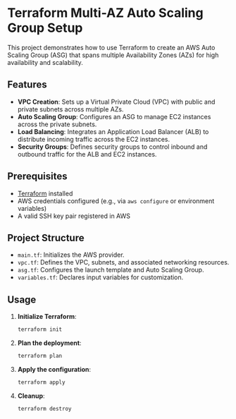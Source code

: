 # Terraform Multi-AZ Auto Scaling Group Setup

This project demonstrates how to use Terraform to create an AWS Auto Scaling Group (ASG) that spans multiple Availability Zones (AZs) for high availability and scalability.

## Features

- **VPC Creation**: Sets up a Virtual Private Cloud (VPC) with public and private subnets across multiple AZs.
- **Auto Scaling Group**: Configures an ASG to manage EC2 instances across the private subnets.
- **Load Balancing**: Integrates an Application Load Balancer (ALB) to distribute incoming traffic across the EC2 instances.
- **Security Groups**: Defines security groups to control inbound and outbound traffic for the ALB and EC2 instances.

## Prerequisites

- [Terraform](https://www.terraform.io/downloads.html) installed
- AWS credentials configured (e.g., via `aws configure` or environment variables)
- A valid SSH key pair registered in AWS

## Project Structure

- `main.tf`: Initializes the AWS provider.
- `vpc.tf`: Defines the VPC, subnets, and associated networking resources.
- `asg.tf`: Configures the launch template and Auto Scaling Group.
- `variables.tf`: Declares input variables for customization.

## Usage

1. **Initialize Terraform**:

   ```bash
   terraform init

2. **Plan the deployment**:

   ```bash
   terraform plan

3. **Apply the configuration**:

   ```bash
   terraform apply

4. **Cleanup**:

   ```bash
   terraform destroy
